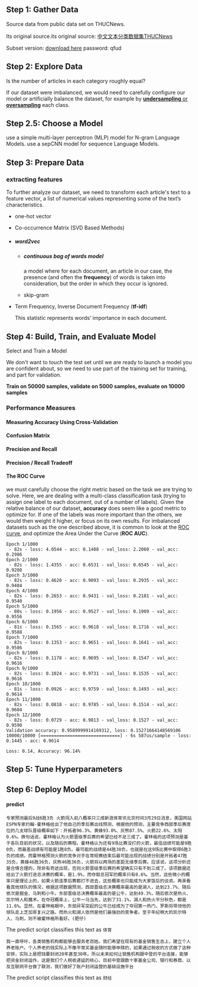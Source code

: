 ## Step 1: Gather Data

Source data from public data set on THUCNews. 

Its original source.its original source:  [中文文本分类数据集THUCNews](http://thuctc.thunlp.org/)

Subset version: [download here](https://pan.baidu.com/s/1hugrfRu)   password: qfud



## Step 2: Explore Data

Is the number of articles in each category roughly equal?

If our dataset were imbalanced, we would need to carefully configure our model or artificially balance the dataset, for example by [**undersampling** or **oversampling**](https://en.wikipedia.org/wiki/Oversampling_and_undersampling_in_data_analysis) each class.



## Step 2.5: Choose a Model

use a simple multi-layer perceptron (MLP) model for N-gram Language Models.
use a sepCNN model for sequence Language Models.



## Step 3: Prepare Data

### extracting features

To further analyze our dataset, we need to transform each article's text to a feature vector, a list of numerical values representing some of the text’s characteristics. 

* one-hot vector
* Co-occurrence Matrix (SVD Based Methods)

* ##### word2vec 

  * ##### continuous bag of words model

    a model where for each document, an article in our case, the presence (and often the **frequency**) of words is taken into consideration, but the order in which they occur is ignored.

  * skip-gram

* Term Frequency, Inverse Document Frequency (**tf-idf**)

  This statistic represents words’ importance in each document.



## Step 4: Build, Train, and Evaluate Model



Select and Train a Model

We don't want to touch the test set until we are ready to launch a model you are confident about, so we need to use part of the training set for training, and part for validation.



**Train on 50000 samples, validate on 5000 samples, evaluate on 10000 samples**



### Performance Measures

#### Measuring Accuracy Using Cross-Validation

#### Confusion Matrix

#### Precision and Recall

#### Precision / Recall Tradeoff

#### The ROC Curve

we must carefully choose the right metric based on the task we are trying to solve. Here, we are dealing with a multi-class classification task (trying to assign one label to each document, out of a number of labels). Given the relative balance of our dataset, **accuracy** does seem like a good metric to optimize for. If one of the labels was more important than the others, we would then weight it higher, or focus on its own results. For imbalanced datasets such as the one described above, it is common to look at the [ROC curve](https://en.wikipedia.org/wiki/Receiver_operating_characteristic), and optimize the Area Under the Curve (**ROC AUC**).



```
Epoch 1/1000
 - 82s - loss: 4.0544 - acc: 0.1408 - val_loss: 2.2060 - val_acc: 0.2986
Epoch 2/1000
 - 82s - loss: 1.4355 - acc: 0.6531 - val_loss: 0.6545 - val_acc: 0.9208
Epoch 3/1000
 - 82s - loss: 0.4620 - acc: 0.9093 - val_loss: 0.2935 - val_acc: 0.9484
Epoch 4/1000
 - 82s - loss: 0.2653 - acc: 0.9431 - val_loss: 0.2181 - val_acc: 0.9540
Epoch 5/1000
 - 80s - loss: 0.1956 - acc: 0.9527 - val_loss: 0.1909 - val_acc: 0.9556
Epoch 6/1000
 - 81s - loss: 0.1565 - acc: 0.9618 - val_loss: 0.1716 - val_acc: 0.9588
Epoch 7/1000
 - 82s - loss: 0.1353 - acc: 0.9651 - val_loss: 0.1641 - val_acc: 0.9586
Epoch 8/1000
 - 82s - loss: 0.1178 - acc: 0.9695 - val_loss: 0.1547 - val_acc: 0.9616
Epoch 9/1000
 - 82s - loss: 0.1024 - acc: 0.9731 - val_loss: 0.1535 - val_acc: 0.9616
Epoch 10/1000
 - 81s - loss: 0.0926 - acc: 0.9759 - val_loss: 0.1493 - val_acc: 0.9614
Epoch 11/1000
 - 82s - loss: 0.0818 - acc: 0.9785 - val_loss: 0.1514 - val_acc: 0.9604
Epoch 12/1000
 - 82s - loss: 0.0729 - acc: 0.9813 - val_loss: 0.1527 - val_acc: 0.9590
Validation accuracy: 0.9589999914169312, loss: 0.15271664148569106
10000/10000 [==============================] - 6s 587us/sample - loss: 0.1445 - acc: 0.9614

Loss: 0.14, Accuracy: 96.14%

```



## Step 5: Tune Hyperparameters

## Step 6: Deploy Model

#### predict

```
专家预测最后9战6胜3负 火箭闯入前八概率只三成新浪体育讯北京时间3月29日消息，美国网站ESPN专家约翰-霍林格给出了他自己的季后赛出线预测，根据他的预测，主要竞争西部季后赛席位的几支球队晋级概率如下：开拓者96.3%、黄蜂93.0%、灰熊87.5%、火箭22.6%、太阳0.6%。换句话说，霍林格认为火箭晋级季后赛的希望已经不足三成了。霍林格的这项预测是基于各队目前的状况，以及随后的赛程。霍林格认为还有9场比赛没打的火箭，最佳战绩可能是9胜0负，而最差战绩有可能是1胜8负。最可能的战绩是44胜38负，也就是在这9场比赛中取得6胜3负的成绩。而霍林格预测火箭的竞争对手在常规赛结束后最可能出现的战绩分别是开拓者47胜35负，黄蜂46胜36负，灰熊46胜36负，火箭将以两场的差距无缘季后赛。应该说，这项分析还是合情合理的，除非有奇迹出现，否则火箭晋级季后赛的希望确实只有不到三成了。该项数据还给出了火箭打进总决赛的概率，是1.9%，而夺取总冠军的概率只有0.6%。当然，这些微小的概率只是理论上的，如果火箭连季后赛都打不进去，这些概率也只能成为大家饭后的谈资。再来看看其他球队的情况，根据这项数据预测，西部晋级总决赛概率最高的是湖人，达到23.7%，随后依次是掘金、马刺和小牛。东部晋级总决赛概率最高的是公牛，达到49.3%，随后依次是热火、凯尔特人和魔术。在夺冠概率上，公牛一马当先，达到了31.1%，湖人和热火平分秋色，都是11.6%。显然，在霍林格眼中，东部异军突起的公牛已经成为了夺冠第一热门，罗斯将带领他的球队走上芝加哥复兴之路，而热火和湖人依然是他们最强劲的竞争者。至于年纪稍大的凯尔特人、马刺，则不被霍林格所看好。(肥仔)
```

The predict script classifies this text as `体育`

```
我一直呼吁，各类销售机构都能够去服务老百姓。我们希望在现有的基金销售生态上，建立个人养老账户。个人养老的钱实际上不像平常买基金随时能够申赎的，如果通过税收的方式做了这种安排，实际上是把钱要封闭20年甚至30年。所以未来如何让销售机构跟中登的平台连接，能够把资金封闭运作，这是我们个人税收递延的核心，目前中登跟数十家基金公司、银行和券商、以及互联网平台做了联测，我们做好了账户封闭运营的基础设施平台
```

The predict script classifies this text as `财经`




